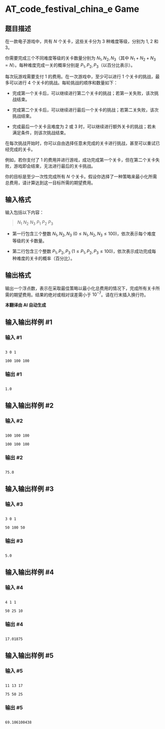 # AT_code_festival_china_e Game

## 题目描述

在一款电子游戏中，共有 $N$ 个关卡，这些关卡分为 3 种难度等级，分别为 1, 2 和 3。

你需要完成三个不同难度等级的关卡数量分别为 $N_1, N_2, N_3$（其中 $N_1 + N_2 + N_3 = N$）。每种难度完成一关的概率分别是 $P_1, P_2, P_3$（以百分比表示）。

每次玩游戏需要支付 1 的费用。在一次游戏中，至少可以进行 1 个关卡的挑战，最多可以进行 4 个关卡的挑战。每轮挑战的顺序和数量如下：

- 完成第一个关卡后，可以继续进行第二个关卡的挑战；若第一关失败，该次挑战结束。
- 完成第二个关卡后，可以继续进行最后一个关卡的挑战；若第二关失败，该次挑战结束。
- 完成最后一个关卡且难度为 2 或 3 时，可以继续进行额外关卡的挑战；若未满足条件，则该次挑战结束。

在每次挑战开始时，你可以自由选择任意未完成的关卡进行挑战，甚至可以重试已经完成的关卡。

例如，若你支付了 1 的费用并进行游戏，成功完成第一个关卡，但在第二个关卡失败，游戏即会结束，无法进行最后的关卡挑战。

你的目标是至少一次性完成所有 $N$ 个关卡。假设你选择了一种策略来最小化所需总费用，请计算达到这一目标所需的期望费用。

## 输入格式

输入包括以下内容：

> $N_1$ $N_2$ $N_3$ $P_1$ $P_2$ $P_3$

- 第一行包含三个整数 $N_1, N_2, N_3\ (0 \leq N_1, N_2, N_3 \leq 100)$，依次表示每个难度等级的关卡数量。
- 第二行包含三个整数 $P_1, P_2, P_3\ (1 \leq P_1, P_2, P_3 \leq 100)$，依次表示成功完成每种难度的关卡的概率（百分比）。

## 输出格式

输出一个浮点数，表示在采取最佳策略以最小化总费用的情况下，完成所有关卡所需的期望费用。结果的绝对或相对误差需小于 $10^{-7}$。请在行末插入换行符。

 **本翻译由 AI 自动生成**

## 输入输出样例 #1

### 输入 #1

```
3 0 1
100 100 100
```

### 输出 #1

```
1.0
```

## 输入输出样例 #2

### 输入 #2

```
100 100 100
100 100 100
```

### 输出 #2

```
75.0
```

## 输入输出样例 #3

### 输入 #3

```
3 0 1
50 100 50
```

### 输出 #3

```
5.0
```

## 输入输出样例 #4

### 输入 #4

```
4 1 1
50 25 10
```

### 输出 #4

```
17.01875
```

## 输入输出样例 #5

### 输入 #5

```
11 13 17
75 50 25
```

### 输出 #5

```
69.106100438
```